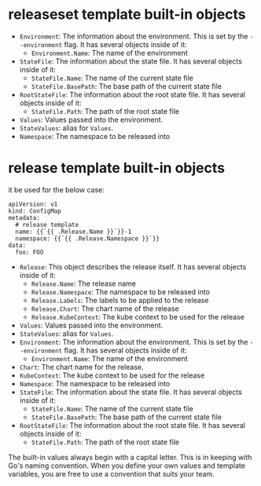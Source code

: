 # releaseset template built-in objects

- `Environment`: The information about the environment. This is set by the
  `--environment` flag. It has several objects inside of it:
  - `Environment.Name`: The name of the environment
- `StateFile`: The information about the state file. It has several objects
  inside of it:
  - `StateFile.Name`: The name of the current state file
  - `StateFile.BasePath`: The base path of the current state file
- `RootStateFile`: The information about the root state file. It has several objects
  inside of it:
  - `StateFile.Path`: The path of the root state file
- `Values`: Values passed into the environment.
- `StateValues`: alias for `Values`.
- `Namespace`: The namespace to be released into

# release template built-in objects

it be used for the below case:
```
apiVersion: v1
kind: ConfigMap
metadata:
  # release template
  name: {{`{{ .Release.Name }}`}}-1
  namespace: {{`{{ .Release.Namespace }}`}}
data:
  foo: FOO
```

- `Release`: This object describes the release itself. It has several objects
  inside of it:
  - `Release.Name`: The release name
  - `Release.Namespace`: The namespace to be released into
  - `Release.Labels`: The labels to be applied to the release
  - `Release.Chart`: The chart name of the release
  - `Release.KubeContext`: The kube context to be used for the release
- `Values`: Values passed into the environment.
- `StateValues`: alias for `Values`.
- `Environment`: The information about the environment. This is set by the
  `--environment` flag. It has several objects inside of it:
  - `Environment.Name`: The name of the environment
- `Chart`: The chart name for the release.
- `KubeContext`: The kube context to be used for the release
- `Namespace`: The namespace to be released into
- `StateFile`: The information about the state file. It has several objects
  inside of it:
  - `StateFile.Name`: The name of the current state file
  - `StateFile.BasePath`: The base path of the current state file
- `RootStateFile`: The information about the root state file. It has several objects
  inside of it:
  - `StateFile.Path`: The path of the root state file

The built-in values always begin with a capital letter. This is in keeping with
Go's naming convention. When you define your own values and template variables, you are free to use a
convention that suits your team.